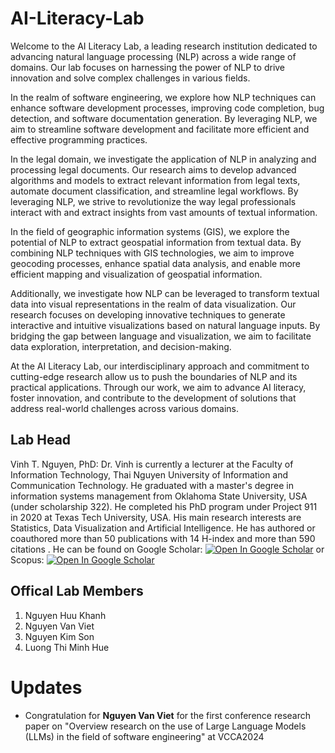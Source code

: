 # AI-Literacy-Lab
Welcome to the AI Literacy Lab, a leading research institution dedicated to advancing natural language processing (NLP) across a wide range of domains. Our lab focuses on harnessing the power of NLP to drive innovation and solve complex challenges in various fields.

In the realm of software engineering, we explore how NLP techniques can enhance software development processes, improving code completion, bug detection, and software documentation generation. By leveraging NLP, we aim to streamline software development and facilitate more efficient and effective programming practices.

In the legal domain, we investigate the application of NLP in analyzing and processing legal documents. Our research aims to develop advanced algorithms and models to extract relevant information from legal texts, automate document classification, and streamline legal workflows. By leveraging NLP, we strive to revolutionize the way legal professionals interact with and extract insights from vast amounts of textual information.

In the field of geographic information systems (GIS), we explore the potential of NLP to extract geospatial information from textual data. By combining NLP techniques with GIS technologies, we aim to improve geocoding processes, enhance spatial data analysis, and enable more efficient mapping and visualization of geospatial information.

Additionally, we investigate how NLP can be leveraged to transform textual data into visual representations in the realm of data visualization. Our research focuses on developing innovative techniques to generate interactive and intuitive visualizations based on natural language inputs. By bridging the gap between language and visualization, we aim to facilitate data exploration, interpretation, and decision-making.

At the AI Literacy Lab, our interdisciplinary approach and commitment to cutting-edge research allow us to push the boundaries of NLP and its practical applications. Through our work, we aim to advance AI literacy, foster innovation, and contribute to the development of solutions that address real-world challenges across various domains.
## Lab Head
Vinh T. Nguyen, PhD: Dr. Vinh is currently a lecturer at the Faculty of Information Technology, Thai Nguyen University of Information and Communication Technology. He graduated with a master's degree in information systems management from Oklahoma State University, USA (under scholarship 322). He completed his PhD program under Project 911 in 2020 at Texas Tech University, USA. His main research interests are Statistics, Data Visualization and Artificial Intelligence. He has authored or coauthored more than 50 publications with 14 H-index and more than 590 citations . He can be found on Google Scholar: <a href="https://scholar.google.com/citations?hl=en&user=6rZWCbcAAAAJ"><img src="http://scholar.google.com/favicon.ico" alt="Open In Google Scholar"></a> or Scopus:  <a href="https://www.scopus.com/authid/detail.uri?authorId=57210589113"><img src="https://www.scopus.com/static/proteus-images/favicon.ico?ver=1.0" alt="Open In Google Scholar"></a>
## Offical Lab Members
1. Nguyen Huu Khanh
2. Nguyen Van Viet
3. Nguyen Kim Son
4. Luong Thi Minh Hue

# Updates
- Congratulation for **Nguyen Van Viet** for the first conference research paper on "Overview research on the use of Large Language Models (LLMs) in the field of software engineering" at VCCA2024
